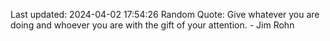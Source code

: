 Last updated: 2024-04-02 17:54:26
Random Quote: Give whatever you are doing and whoever you are with the gift of your attention. - Jim Rohn